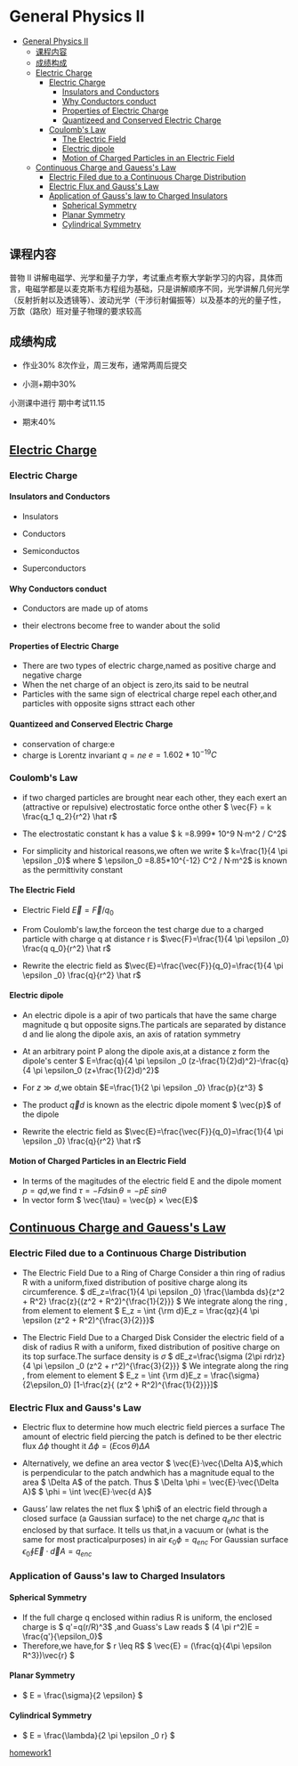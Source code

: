 # General Physics II

<!-- @import "[TOC]" {cmd="toc" depthFrom=1 depthTo=6 orderedList=false} -->

<!-- code_chunk_output -->

- [General Physics II](#general-physics-ii)
  - [课程内容](#课程内容)
  - [成绩构成](#成绩构成)
  - [Electric Charge](#electric-chargelecture01pdf)
    - [Electric Charge](#electric-charge)
      - [Insulators and Conductors](#insulators-and-conductors)
      - [Why Conductors conduct](#why-conductors-conduct)
      - [Properties of Electric Charge](#properties-of-electric-charge)
      - [Quantizeed and Conserved Electric Charge](#quantizeed-and-conserved-electric-charge)
    - [Coulomb's Law](#coulombs-law)
      - [The Electric Field](#the-electric-field)
      - [Electric dipole](#electric-dipole)
      - [Motion of Charged Particles in an Electric Field](#motion-of-charged-particles-in-an-electric-field)
  - [Continuous Charge and Gauess's Law](#continuous-charge-and-gauesss-lawlecture02pdf)
    - [Electric Filed due to a Continuous Charge Distribution](#electric-filed-due-to-a-continuous-charge-distribution)
    - [Electric Flux and Gauss's Law](#electric-flux-and-gausss-law)
    - [Application of Gauss's law to Charged Insulators](#application-of-gausss-law-to-charged-insulators)
      - [Spherical Symmetry](#spherical-symmetry)
      - [Planar Symmetry](#planar-symmetry)
      - [Cylindrical Symmetry](#cylindrical-symmetry)

<!-- /code_chunk_output -->
## 课程内容

普物 Ⅱ 讲解电磁学、光学和量子力学，考试重点考察大学新学习的内容，具体而言，电磁学都是以麦克斯韦方程组为基础，只是讲解顺序不同，光学讲解几何光学（反射折射以及透镜等）、波动光学（干涉衍射偏振等）以及基本的光的量子性，万歆（路欣）班对量子物理的要求较高

## 成绩构成

- 作业30%
8次作业，周三发布，通常两周后提交

- 小测+期中30%

小测课中进行
期中考试11.15

- 期末40%

## [Electric Charge](lecture01.pdf)

### Electric Charge

#### Insulators and Conductors

- Insulators

- Conductors

- Semiconductos

- Superconductors

#### Why Conductors conduct

- Conductors are made up of atoms

- their electrons become free to wander about the solid

#### Properties of Electric Charge

- There are two types of electric charge,named as positive charge and negative charge
- When the net charge of an object is zero,its said to be neutral
- Particles with the same sign of electrical charge repel each other,and particles with opposite signs sttract each other

#### Quantizeed and Conserved Electric Charge

- conservation of charge:e
- charge is Lorentz invariant
 $q=ne$
 $e=1.602*10^{-19} C$

### Coulomb's Law

- if two charged particles are brought near each other, they each exert an (attractive or repulsive) electrostatic force onthe other
 $ \vec{F} = k \frac{q_1 q_2}{r^2} \hat r$

- The electrostatic constant k has a value $ k =8.999* 10^9 N·m^2 / C^2$
- For simplicity and historical reasons,we often we write
 $ k=\frac{1}{4 \pi \epsilon _0}$
 where $ \epsilon_0 =8.85*10^{-12} C^2 / N·m^2$ is known as the permittivity constant

<!-- 
### Action at a Distance

- Field is a map, or a funstion,that represents the distribution of a quantity
- Scalar fields
  - Temperature field $ T(x,y,z)$ — e.g. in heat conduction
  - Pressure field $ P(x,y,z)$ — e.g. in Pascal's principle
- Vector fields
  - Velocity field $ vec{v}(x,y,x)$ e.g. in fluid dynamics
  - Force filed $ vec{F}(x,y,z)$
- There can also be time-varying fields e.g. $ T(x,y,z,t)$ -->

#### The Electric Field

- Electric Field
 $\vec{E}=\vec{F}/q_0$

- From Coulomb's law,the forceon the test charge due to a charged particle with charge q at distance r is
 $\vec{F}=\frac{1}{4 \pi \epsilon _0} \frac{q q_0}{r^2} \hat r$
- Rewrite the electric field as
 $\vec{E}=\frac{\vec{F}}{q_0}=\frac{1}{4 \pi \epsilon _0} \frac{q}{r^2} \hat r$

#### Electric dipole

- An electric dipole is a apir of two particals that have the same charge magnitude q but opposite signs.The particals are separated by distance d and lie along the dipole axis, an axis of ratation symmetry

- At an arbitrary point P along the dipole axis,at a distance z form the dipole's center
 $ E=\frac{q}{4 \pi \epsilon _0 (z-\frac{1}{2}d)^2}-\frac{q}{4 \pi \epsilon_0 (z+\frac{1}{2}d)^2}$

- For $z\gg d$,we obtain
 $E=\frac{1}{2 \pi \epsilon _0} \frac{p}{z^3} $
- The product $\vec{q}d$ is known as the electric dipole moment $ \vec{p}$ of the dipole

- Rewrite the electric field as
 $\vec{E}=\frac{\vec{F}}{q_0}=\frac{1}{4 \pi \epsilon _0} \frac{q}{r^2} \hat r$

#### Motion of Charged Particles in an Electric Field

- In terms of the magitudes of the electric field E and the dipole moment $p=qd$,we find
 $\tau = -Fd \sin \theta = -pE \ sin \theta$
- In vector form
 $ \vec{\tau} = \vec{p} × \vec{E}$

## [Continuous Charge and Gauess's Law](lecture02.pdf)

### Electric Filed due to a Continuous Charge Distribution

- The Electric Field Due to a Ring of Charge
Consider a thin ring of radius R with a uniform,fixed distribution of positive charge along its circumference.
 $ dE_z=\frac{1}{4 \pi \epsilon _0} \frac{\lambda ds}{z^2 + R^2} \frac{z}{(z^2 + R^2)^{\frac{1}{2}}} $
 We integrate along the ring , from element to element
 $ E_z = \int {\rm d}E_z = \frac{qz}{4 \pi \epsilon (z^2 + R^2)^{\frac{3}{2}}}$

- The Electric Field Due to a Charged Disk
Consider the electric field of a disk of radius R with a uniform, fixed distribution of positive charge on its top surface.The surface density is $\sigma$
 $ dE_z=\frac{\sigma (2\pi rdr)z}{4 \pi \epsilon _0 (z^2 + r^2)^{\frac{3}{2}}} $
 We integrate along the ring , from element to element
$ E_z = \int {\rm d}E_z = \frac{\sigma}{2\epsilon_0} [1-\frac{z}{ (z^2 + R^2)^{\frac{1}{2}}}]$

### Electric Flux and Gauss's Law

- Electric flux to determine how much electric field pierces a surface
The amount of electric field piercing the patch is defined to be ther electric flux $\Delta \phi$ thought it
 $\Delta \phi = (E\cos \theta)\Delta A$

- Alternatively, we define an area vector $ \vec{E}·\vec{\Delta A}$,which is perpendicular to the patch andwhich has a magnitude equal to the area $ \Delta A$ of the patch. Thus
 $ \Delta \phi = \vec{E}·\vec{\Delta A}$
 $ \phi = \int \vec{E}·\vec{d A}$

- Gauss’ law relates the net flux $ \phi$ of an electric field through a closed surface (a Gaussian surface) to the net charge $q_enc$ that is enclosed by that surface. It tells us that,in a vacuum or (what is the same for most practicalpurposes) in air $\epsilon _0 \phi = q_{enc}$ For Gaussian surface
 $\epsilon _0 \oint \vec{E}·\vec{d}A = q_{enc}$

### Application of Gauss's law to Charged Insulators

#### Spherical Symmetry
<!-- 对称球 -->
- If the full charge q enclosed within radius R is uniform, the enclosed charge is $ q'=q(r/R)^3$ ,and Guass's Law reads
 $ (4 \pi r^2)E = \frac{q'}{\epsilon_0}$
- Therefore,we have,for $ r \leq R$
 $ \vec{E} = (\frac{q}{4\pi \epsilon R^3})\vec{r} $

#### Planar Symmetry

- $ E = \frac{\sigma}{2 \epsilon} $

#### Cylindrical Symmetry

- $ E = \frac{\lambda}{2 \pi \epsilon _0 r} $

[homework1](homework01.pdf)
